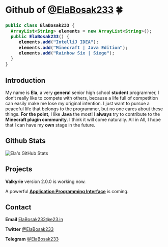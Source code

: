 # Github of [@ElaBosak233](https://github.com/ElaBosak233) 🍀

<h3>
  
```java
public class ElaBosak233 {
  ArrayList<String> elements = new ArrayList<String>();
  public ElaBosak233() {
     elements.add("IntelliJ IDEA");
     elements.add("Minecraft | Java Edition");
     elements.add("Rainbow Six | Siege");
  }
}
```  
</h3>

## Introduction

My name is **Ela**, a very **general** senior high school **student** programmer, I don’t really like to compete with others, because a life full of competition can easily make me lose my original intention. I just want to pursue a peaceful life that belongs to the programmer, but no one cares about these things. **For the point**, I like **Java** the most! I **always** try to contribute to the **Minecraft plugin community**. I think it will come naturally. All in All, I hope that I can have my **own** stage in the future.

## Github Stats

![Ela's GitHub Stats](https://github-readme-stats.vercel.app/api?username=ElaBosak233&show_icons=true)

## Projects

**Valkyrie** version 2.0.0 is working now.

A powerful [**Application Programming Interface**](https://github.com/ElaBosak233/Api) is coming.

## Contact

**Email** ElaBosak233@e23.in

**Twitter** [@ElaBosak233](https://twitter.com/ElaBosak233)

**Telegram** [@ElaBosak233](https://t.me/ElaBosak233)
  
<!--div align="right">
  <img src="https://i.loli.net/2021/08/16/rZ1UEazx46pdWeK.png" width=30% height=30%> 
</div-->
